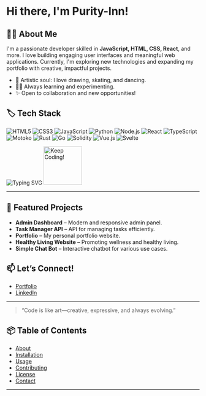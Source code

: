 # Hi there, I'm Purity-Inn! 

## 👩‍💻 About Me
I'm a passionate developer skilled in **JavaScript, HTML, CSS, React**, and more. I love building engaging user interfaces and meaningful web applications. Currently, I'm exploring new technologies and expanding my portfolio with creative, impactful projects.

- 🎨 Artistic soul: I love drawing, skating, and dancing.
- 🧑‍💻 Always learning and experimenting.
- ✨ Open to collaboration and new opportunities!

## 🏷️ Tech Stack

<!-- Language & Framework Badges -->

![HTML5](https://img.shields.io/badge/HTML5-E34F26?logo=html5&logoColor=white&style=for-the-badge)
![CSS3](https://img.shields.io/badge/CSS3-1572B6?logo=css3&logoColor=white&style=for-the-badge)
![JavaScript](https://img.shields.io/badge/JavaScript-F7DF1E?logo=javascript&logoColor=black&style=for-the-badge)
![Python](https://img.shields.io/badge/Python-3776AB?logo=python&logoColor=white&style=for-the-badge)
![Node.js](https://img.shields.io/badge/Node.js-339933?logo=nodedotjs&logoColor=white&style=for-the-badge)
![React](https://img.shields.io/badge/React-61DAFB?logo=react&logoColor=black&style=for-the-badge)
![TypeScript](https://img.shields.io/badge/TypeScript-3178C6?logo=typescript&logoColor=white&style=for-the-badge)
![Motoko](https://img.shields.io/badge/Motoko-FFC940?logo=motoko&logoColor=black&style=for-the-badge)
![Rust](https://img.shields.io/badge/Rust-000000?logo=rust&logoColor=white&style=for-the-badge)
![Go](https://img.shields.io/badge/Go-00ADD8?logo=go&logoColor=white&style=for-the-badge)
![Solidity](https://img.shields.io/badge/Solidity-363636?logo=solidity&logoColor=white&style=for-the-badge)
![Vue.js](https://img.shields.io/badge/Vue.js-4FC08D?logo=vue.js&logoColor=white&style=for-the-badge)
![Svelte](https://img.shields.io/badge/Svelte-FF3E00?logo=svelte&logoColor=white&style=for-the-badge)



<!-- Animated badge (SVG typing animation) -->
<img src="https://readme-typing-svg.demolab.com?font=Fira+Code&pause=1000&width=435&lines=Welcome+to+my+project!;Powered+by+Motoko%2C+Rust%2C+and+more!;Enjoy+contributing+%F0%9F%91%8D" alt="Typing SVG" />

<!-- Fun animated GIF badge -->
<img src="https://media.giphy.com/media/LMt9638dO8dftAjtco/giphy.gif" width="100" title="Keep Coding!" />

---
## 🌟 Featured Projects

- **Admin Dashboard** – Modern and responsive admin panel.
- **Task Manager API** – API for managing tasks efficiently.
- **Portfolio** – My personal portfolio website.
- **Healthy Living Website** – Promoting wellness and healthy living.
- **Simple Chat Bot** – Interactive chatbot for various use cases.

## 📫 Let’s Connect!

- [Portfolio](#)
- [LinkedIn](https://www.linkedin.com/in/purity-kerubo-b48851311/)

<!-- Add your actual links here -->

---

> “Code is like art—creative, expressive, and always evolving.” 
## 📦 Table of Contents

- [About](#about)
- [Installation](#installation)
- [Usage](#usage)
- [Contributing](#contributing)
- [License](#license)
- [Contact](#contact)

---



